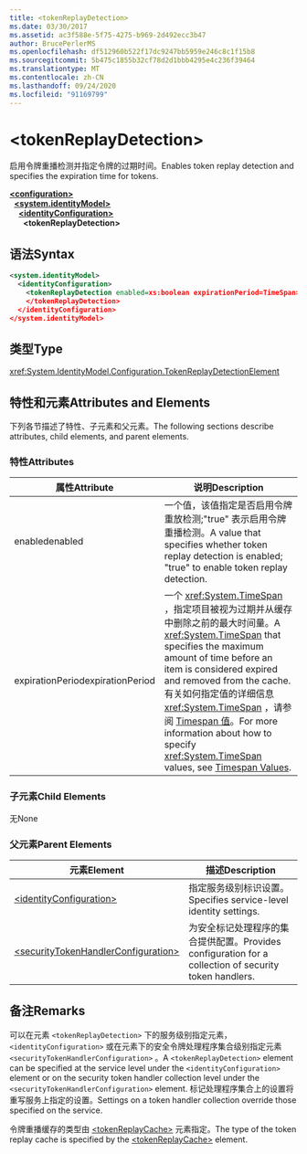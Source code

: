 ```yaml
---
title: <tokenReplayDetection>
ms.date: 03/30/2017
ms.assetid: ac3f588e-5f75-4275-b969-2d492ecc3b47
author: BrucePerlerMS
ms.openlocfilehash: df512960b522f17dc9247bb5959e246c8c1f15b8
ms.sourcegitcommit: 5b475c1855b32cf78d2d1bbb4295e4c236f39464
ms.translationtype: MT
ms.contentlocale: zh-CN
ms.lasthandoff: 09/24/2020
ms.locfileid: "91169799"
---
```

# \<tokenReplayDetection>

<span data-ttu-id="a4a6f-101">启用令牌重播检测并指定令牌的过期时间。</span><span class="sxs-lookup"><span data-stu-id="a4a6f-101">Enables token replay detection and specifies the expiration time for tokens.</span></span>  
  
[**\<configuration>**](../configuration-element.md)\
&nbsp;&nbsp;[**\<system.identityModel>**](system-identitymodel.md)\
&nbsp;&nbsp;&nbsp;&nbsp;[**\<identityConfiguration>**](identityconfiguration.md)\
&nbsp;&nbsp;&nbsp;&nbsp;&nbsp;&nbsp;**\<tokenReplayDetection>**  
  
## <a name="syntax"></a><span data-ttu-id="a4a6f-102">语法</span><span class="sxs-lookup"><span data-stu-id="a4a6f-102">Syntax</span></span>  
  
```xml  
<system.identityModel>  
  <identityConfiguration>  
    <tokenReplayDetection enabled=xs:boolean expirationPeriod=TimeSpan>  
    </tokenReplayDetection>  
  </identityConfiguration>  
</system.identityModel>  
```  
  
## <a name="type"></a><span data-ttu-id="a4a6f-103">类型</span><span class="sxs-lookup"><span data-stu-id="a4a6f-103">Type</span></span>  

 <xref:System.IdentityModel.Configuration.TokenReplayDetectionElement>  
  
## <a name="attributes-and-elements"></a><span data-ttu-id="a4a6f-104">特性和元素</span><span class="sxs-lookup"><span data-stu-id="a4a6f-104">Attributes and Elements</span></span>  

 <span data-ttu-id="a4a6f-105">下列各节描述了特性、子元素和父元素。</span><span class="sxs-lookup"><span data-stu-id="a4a6f-105">The following sections describe attributes, child elements, and parent elements.</span></span>  
  
### <a name="attributes"></a><span data-ttu-id="a4a6f-106">特性</span><span class="sxs-lookup"><span data-stu-id="a4a6f-106">Attributes</span></span>  
  
|<span data-ttu-id="a4a6f-107">属性</span><span class="sxs-lookup"><span data-stu-id="a4a6f-107">Attribute</span></span>|<span data-ttu-id="a4a6f-108">说明</span><span class="sxs-lookup"><span data-stu-id="a4a6f-108">Description</span></span>|  
|---------------|-----------------|  
|<span data-ttu-id="a4a6f-109">enabled</span><span class="sxs-lookup"><span data-stu-id="a4a6f-109">enabled</span></span>|<span data-ttu-id="a4a6f-110">一个值，该值指定是否启用令牌重放检测;"true" 表示启用令牌重播检测。</span><span class="sxs-lookup"><span data-stu-id="a4a6f-110">A value that specifies whether token replay detection is enabled; "true" to enable token replay detection.</span></span>|  
|<span data-ttu-id="a4a6f-111">expirationPeriod</span><span class="sxs-lookup"><span data-stu-id="a4a6f-111">expirationPeriod</span></span>|<span data-ttu-id="a4a6f-112">一个 <xref:System.TimeSpan> ，指定项目被视为过期并从缓存中删除之前的最大时间量。</span><span class="sxs-lookup"><span data-stu-id="a4a6f-112">A <xref:System.TimeSpan> that specifies the maximum amount of time before an item is considered expired and removed from the cache.</span></span>  <span data-ttu-id="a4a6f-113">有关如何指定值的详细信息 <xref:System.TimeSpan> ，请参阅 [Timespan 值](../windows-workflow-foundation/index.md)。</span><span class="sxs-lookup"><span data-stu-id="a4a6f-113">For more information about how to specify <xref:System.TimeSpan> values, see [Timespan Values](../windows-workflow-foundation/index.md).</span></span>|  
  
### <a name="child-elements"></a><span data-ttu-id="a4a6f-114">子元素</span><span class="sxs-lookup"><span data-stu-id="a4a6f-114">Child Elements</span></span>  

 <span data-ttu-id="a4a6f-115">无</span><span class="sxs-lookup"><span data-stu-id="a4a6f-115">None</span></span>  
  
### <a name="parent-elements"></a><span data-ttu-id="a4a6f-116">父元素</span><span class="sxs-lookup"><span data-stu-id="a4a6f-116">Parent Elements</span></span>  
  
|<span data-ttu-id="a4a6f-117">元素</span><span class="sxs-lookup"><span data-stu-id="a4a6f-117">Element</span></span>|<span data-ttu-id="a4a6f-118">描述</span><span class="sxs-lookup"><span data-stu-id="a4a6f-118">Description</span></span>|  
|-------------|-----------------|  
|[\<identityConfiguration>](identityconfiguration.md)|<span data-ttu-id="a4a6f-119">指定服务级别标识设置。</span><span class="sxs-lookup"><span data-stu-id="a4a6f-119">Specifies service-level identity settings.</span></span>|  
|[\<securityTokenHandlerConfiguration>](securitytokenhandlerconfiguration.md)|<span data-ttu-id="a4a6f-120">为安全标记处理程序的集合提供配置。</span><span class="sxs-lookup"><span data-stu-id="a4a6f-120">Provides configuration for a collection of security token handlers.</span></span>|  
  
## <a name="remarks"></a><span data-ttu-id="a4a6f-121">备注</span><span class="sxs-lookup"><span data-stu-id="a4a6f-121">Remarks</span></span>  

 <span data-ttu-id="a4a6f-122">可以在元素 `<tokenReplayDetection>` 下的服务级别指定元素， `<identityConfiguration>` 或在元素下的安全令牌处理程序集合级别指定元素 `<securityTokenHandlerConfiguration>` 。</span><span class="sxs-lookup"><span data-stu-id="a4a6f-122">A `<tokenReplayDetection>` element can be specified at the service level under the `<identityConfiguration>` element or on the security token handler collection level under the `<securityTokenHandlerConfiguration>` element.</span></span> <span data-ttu-id="a4a6f-123">标记处理程序集合上的设置将重写服务上指定的设置。</span><span class="sxs-lookup"><span data-stu-id="a4a6f-123">Settings on a token handler collection override those specified on the service.</span></span>  
  
 <span data-ttu-id="a4a6f-124">令牌重播缓存的类型由 [\<tokenReplayCache>](tokenreplaycache.md) 元素指定。</span><span class="sxs-lookup"><span data-stu-id="a4a6f-124">The type of the token replay cache is specified by the [\<tokenReplayCache>](tokenreplaycache.md) element.</span></span>
